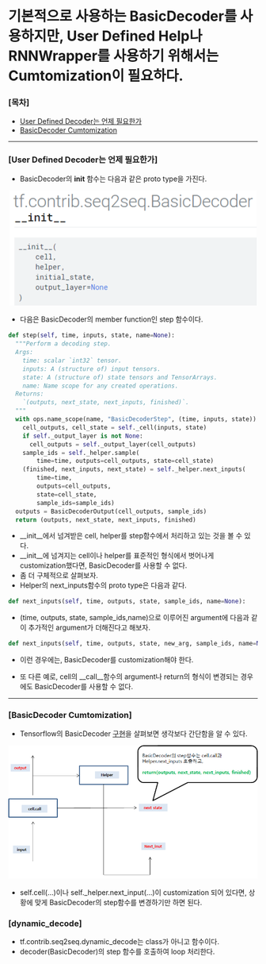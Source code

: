 # 기본적으로 사용하는 BasicDecoder를 사용하지만, User Defined Help나 RNNWrapper를 사용하기 위해서는 Cumtomization이 필요하다.

### [목차]
* [User Defined Decoder는 언제 필요한가](#User-Defined-Decoder는-언제-필요한가)
* [BasicDecoder Cumtomization](#BasicDecoder-Cumtomization)

---


### [User Defined Decoder는 언제 필요한가]
* BasicDecoder의 __init__ 함수는 다음과 같은 proto type을 가진다.
<p align="center"><img width="500" src="BasicDecoder.png" />  </p>

* 다음은 BasicDecoder의 member function인 step 함수이다.
```python
def step(self, time, inputs, state, name=None):
  """Perform a decoding step.
  Args:
    time: scalar `int32` tensor.
    inputs: A (structure of) input tensors.
    state: A (structure of) state tensors and TensorArrays.
    name: Name scope for any created operations.
  Returns:
    `(outputs, next_state, next_inputs, finished)`.
  """
  with ops.name_scope(name, "BasicDecoderStep", (time, inputs, state)):
    cell_outputs, cell_state = self._cell(inputs, state)
    if self._output_layer is not None:
      cell_outputs = self._output_layer(cell_outputs)
    sample_ids = self._helper.sample(
        time=time, outputs=cell_outputs, state=cell_state)
    (finished, next_inputs, next_state) = self._helper.next_inputs(
        time=time,
        outputs=cell_outputs,
        state=cell_state,
        sample_ids=sample_ids)
  outputs = BasicDecoderOutput(cell_outputs, sample_ids)
  return (outputs, next_state, next_inputs, finished)
```

* __init__에서 넘겨받은 cell, helper를 step함수에서 처리하고 있는 것을 볼 수 있다.
* __init__에 넘겨지는 cell이나 helper를 표준적인 형식에서 벗어나게 customization했다면, BasicDecoder를 사용할 수 없다.
* 좀 더 구체적으로 살펴보자.
* Helper의 next_inputs함수의 proto type은 다음과 같다.
```python
def next_inputs(self, time, outputs, state, sample_ids, name=None):
```
* (time, outputs, state, sample_ids,name)으로 이루어진 argument에 다음과 같이 추가적인 argument가 더해진다고 해보자.
```python
def next_inputs(self, time, outputs, state, new_arg, sample_ids, name=None):
```
* 이런 경우에는, BasicDecoder를 customization해야 한다.

* 또 다른 예로, cell의 __call__함수의 argument나 return의 형식이 변경되는 경우에도 BasicDecoder를 사용할 수 없다.

---


### [BasicDecoder Cumtomization]
* Tensorflow의 BasicDecoder [구현](https://github.com/tensorflow/tensorflow/blob/r1.12/tensorflow/contrib/seq2seq/python/ops/basic_decoder.py)을 살펴보면 생각보다 간단함을 알 수 있다.
<p align="center"><img width="700" src="BasicDecoder2.png" />  </p>

* self.cell(...)이나 self._helper.next_input(...)이 customization 되어 있다면, 상황에 맞게 BasicDecoder의 step함수를 변경하기만 하면 된다.

### [dynamic_decode]
* tf.contrib.seq2seq.dynamic_decode는 class가 아니고 함수이다.
* decoder(BasicDecoder)의 step 함수를 호출하여 loop 처리한다.

